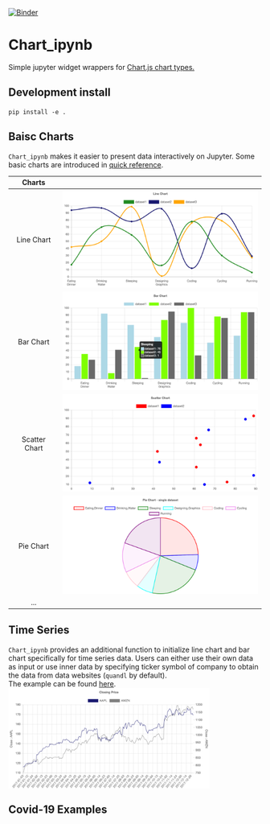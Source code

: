 [![Binder](https://mybinder.org/badge_logo.svg)](https://mybinder.org/v2/gh/AaronWatters/Chart_ipynb.git/master)

# Chart_ipynb

Simple jupyter widget wrappers for 
<a href="https://www.chartjs.org/">
Chart.js chart types.
</a>


## Development install

```
pip install -e .
```

## Baisc Charts 

`Chart_ipynb` makes it easier to present data interactively on Jupyter. Some basic charts are introduced in [quick reference](https://github.com/AaronWatters/Chart_ipynb/blob/master/notebooks/chart_ipynb%20quick%20reference.ipynb).  

| Charts |  |
|:--------:|:---:|
| Line Chart|<img src="notebooks/pics/lineC.png" width=400>|
| Bar Chart|<img src="notebooks/pics/barC.png" width=400> |
| Scatter Chart|<img src="notebooks/pics/scatterC.png" width=400> |
| Pie Chart|<img src="notebooks/pics/pieC_single.png" width=400> |
|...||


## Time Series

`Chart_ipynb` provides an additional function to initialize line chart and bar chart specifically for time series data. Users can either use their own data as input or use inner data by specifying ticker symbol of company to obtain the data from data websites (`quandl` by default).  
The example can be found [here](https://github.com/AaronWatters/Chart_ipynb/blob/master/notebooks/time%20series%20example.ipynb).  
<img align="center" src="notebooks/pics/closing_price.png" width=400>

## Covid-19 Examples

